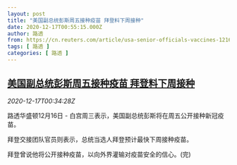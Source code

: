 ```yaml
---
layout: post
title: "美国副总统彭斯周五接种疫苗 拜登料下周接种"
date: 2020-12-17T00:55:15.000Z
author: 路透
from: https://cn.reuters.com/article/usa-senior-officials-vaccines-1216-thur-idCNKBS28R01M
tags: [ 路透 ]
categories: [ 路透 ]
---
```

<!--1608166515000-->
[美国副总统彭斯周五接种疫苗 拜登料下周接种](https://cn.reuters.com/article/usa-senior-officials-vaccines-1216-thur-idCNKBS28R01M)
------

<div>
<div><i>2020-12-17T00:34:28Z</i></div><p>路透华盛顿12月16日 - 白宫周三表示，美国副总统彭斯将在周五公开接种新冠疫苗。</p><p>拜登交接团队官员则表示，总统当选人拜登预计最快下周接种疫苗。</p><p>拜登曾说他将公开接种疫苗，以向外界灌输对疫苗安全的信心。(完)</p>
</div>
